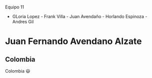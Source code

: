 Equipo 11
- GLoria Lopez - Frank Villa - Juan Avendaño - Horlando Espinoza - Andres Gil

# **Juan Fernando Avendano Alzate**

## Colombia

Colombia :smiley:
